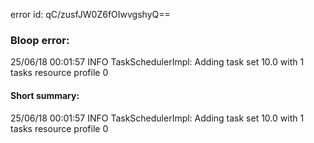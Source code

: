 error id: qC/zusfJW0Z6fOIwvgshyQ==
### Bloop error:

25/06/18 00:01:57 INFO TaskSchedulerImpl: Adding task set 10.0 with 1 tasks resource profile 0
#### Short summary: 

25/06/18 00:01:57 INFO TaskSchedulerImpl: Adding task set 10.0 with 1 tasks resource profile 0